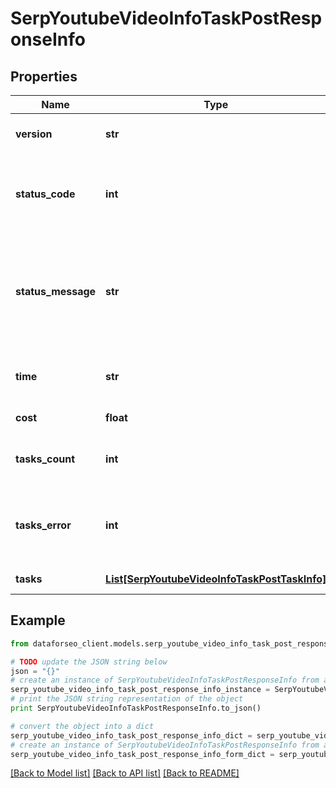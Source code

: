 # SerpYoutubeVideoInfoTaskPostResponseInfo


## Properties

Name | Type | Description | Notes
------------ | ------------- | ------------- | -------------
**version** | **str** | the current version of the API | [optional] 
**status_code** | **int** | general status code you can find the full list of the response codes here | [optional] 
**status_message** | **str** | general informational message you can find the full list of general informational messages here | [optional] 
**time** | **str** | total execution time, seconds | [optional] 
**cost** | **float** | total tasks cost, USD | [optional] 
**tasks_count** | **int** | the number of tasks in the tasks array | [optional] 
**tasks_error** | **int** | the number of tasks in the tasks array returned with an error | [optional] 
**tasks** | [**List[SerpYoutubeVideoInfoTaskPostTaskInfo]**](SerpYoutubeVideoInfoTaskPostTaskInfo.md) | array of tasks | [optional] 

## Example

```python
from dataforseo_client.models.serp_youtube_video_info_task_post_response_info import SerpYoutubeVideoInfoTaskPostResponseInfo

# TODO update the JSON string below
json = "{}"
# create an instance of SerpYoutubeVideoInfoTaskPostResponseInfo from a JSON string
serp_youtube_video_info_task_post_response_info_instance = SerpYoutubeVideoInfoTaskPostResponseInfo.from_json(json)
# print the JSON string representation of the object
print SerpYoutubeVideoInfoTaskPostResponseInfo.to_json()

# convert the object into a dict
serp_youtube_video_info_task_post_response_info_dict = serp_youtube_video_info_task_post_response_info_instance.to_dict()
# create an instance of SerpYoutubeVideoInfoTaskPostResponseInfo from a dict
serp_youtube_video_info_task_post_response_info_form_dict = serp_youtube_video_info_task_post_response_info.from_dict(serp_youtube_video_info_task_post_response_info_dict)
```
[[Back to Model list]](../README.md#documentation-for-models) [[Back to API list]](../README.md#documentation-for-api-endpoints) [[Back to README]](../README.md)


